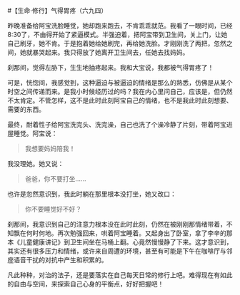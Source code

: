 #【生命⋅修行】气得胃疼（六九四）

昨晚准备给阿宝洗脸睡觉，她却跑来跑去，不肯乖乖就范。我看了一眼时间，已经8:30了，不由得开始了紧逼模式。半强迫着，把阿宝带到卫生间，关上门，让她自己刷牙，她不肯。于是抱着她给她刷完，再给她洗脸。才刚刚洗了两把，忽然之间，她就暴哭起来。我只得放了她离开卫生间去，任她去找妈妈。

刹那间，觉得左胁下，生生地抽疼起来。我和大宝说，我都被气得胃疼了！

可是，恍惚间，我感觉到，这种逼迫与被逼迫的情绪是那么的熟悉，仿佛是从某个时空之间传递而来。是我小时候经历过的吗？我在内心里问自己，应该是，但仍然不太肯定。不管怎样，这不是此时此刻阿宝自己的情绪，也不是我此时此刻想要、需要的东西。

最终，耐着性子给阿宝洗完头、洗完澡，自己也洗了个澡冷静了片刻，带着阿宝进屋睡觉。阿宝说：

> 我想要妈妈陪我！

我没理她。她又说：

> 爸爸，你不要打坐……

也许是忽然意识到，我此时躺在那里根本没打坐，她又改口：

> 你不要睡觉好不好？

刹那间，我意识到自己的注意力根本没在此时此刻，仍然在被刚刚那情绪带着，不知飘在何时何地。再次勉强回来，哄着阿宝睡着。又起身出了卧室，拿了李辛的那本《儿童健康讲记》到卫生间坐在马桶上翻。心竟然慢慢静了下来。这才意识到，其实还有很多压力和情绪，或许来自周遭的环境，甚至有可能是下午在咖啡厅与邻座语音干扰的对抗中产生和积累的。

凡此种种，对治的法子，还是要落实在自己每天日常的修行上吧。难得现在有如此的自由与空间，来探索自己心身的平衡点，好好把握吧！

